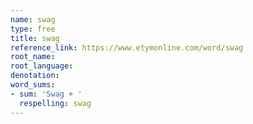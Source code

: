 ```yaml
---
name: swag
type: free
title: swag
reference_link: https://www.etymonline.com/word/swag
root_name: 
root_language: 
denotation: 
word_sums:
- sum: 'Swag + '
  respelling: swag
---
```

